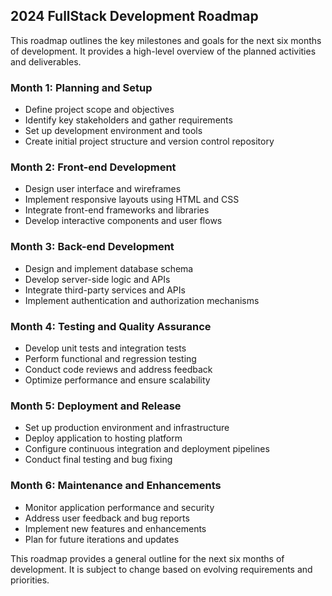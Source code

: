 ## 2024 FullStack Development Roadmap

This roadmap outlines the key milestones and goals for the next six months of development. It provides a high-level overview of the planned activities and deliverables.

### Month 1: Planning and Setup
- Define project scope and objectives
- Identify key stakeholders and gather requirements
- Set up development environment and tools
- Create initial project structure and version control repository

### Month 2: Front-end Development
- Design user interface and wireframes
- Implement responsive layouts using HTML and CSS
- Integrate front-end frameworks and libraries
- Develop interactive components and user flows

### Month 3: Back-end Development
- Design and implement database schema
- Develop server-side logic and APIs
- Integrate third-party services and APIs
- Implement authentication and authorization mechanisms

### Month 4: Testing and Quality Assurance
- Develop unit tests and integration tests
- Perform functional and regression testing
- Conduct code reviews and address feedback
- Optimize performance and ensure scalability

### Month 5: Deployment and Release
- Set up production environment and infrastructure
- Deploy application to hosting platform
- Configure continuous integration and deployment pipelines
- Conduct final testing and bug fixing

### Month 6: Maintenance and Enhancements
- Monitor application performance and security
- Address user feedback and bug reports
- Implement new features and enhancements
- Plan for future iterations and updates

This roadmap provides a general outline for the next six months of development. It is subject to change based on evolving requirements and priorities.
